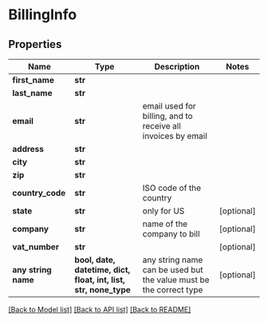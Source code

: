 # BillingInfo


## Properties
Name | Type | Description | Notes
------------ | ------------- | ------------- | -------------
**first_name** | **str** |  | 
**last_name** | **str** |  | 
**email** | **str** | email used for billing, and to receive all invoices by email | 
**address** | **str** |  | 
**city** | **str** |  | 
**zip** | **str** |  | 
**country_code** | **str** | ISO code of the country | 
**state** | **str** | only for US | [optional] 
**company** | **str** | name of the company to bill | [optional] 
**vat_number** | **str** |  | [optional] 
**any string name** | **bool, date, datetime, dict, float, int, list, str, none_type** | any string name can be used but the value must be the correct type | [optional]

[[Back to Model list]](../README.md#documentation-for-models) [[Back to API list]](../README.md#documentation-for-api-endpoints) [[Back to README]](../README.md)


